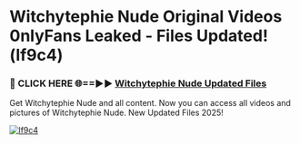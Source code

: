 # Witchytephie Nude Original Videos 0nlyFans Leaked - Files Updated! (lf9c4)

<h3>🔴 CLICK HERE 🌐==►► <a href="https://tinyurl.com/y5r63du9" rel="nofollow">Witchytephie Nude Updated Files</a></h3>

Get Witchytephie Nude and all content. Now you can access all videos and pictures of Witchytephie Nude. New Updated Files 2025!

[![lf9c4](https://i.imgur.com/UVo9nyh.gif)](https://tinyurl.com/y5r63du9)